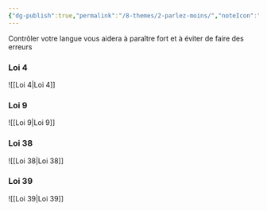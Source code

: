 ```yaml
---
{"dg-publish":true,"permalink":"/8-themes/2-parlez-moins/","noteIcon":""}
---
```


Contrôler votre langue vous aidera à paraître fort et à éviter de faire des erreurs
### Loi 4
![[Loi 4\|Loi 4]]
### Loi 9
![[Loi 9\|Loi 9]]
### Loi 38
![[Loi 38\|Loi 38]]
### Loi 39
![[Loi 39\|Loi 39]]